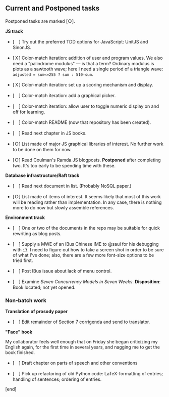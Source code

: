 ## Current and Postponed tasks

Postponed tasks are marked [Ｏ].

**JS track**

 * [　] Try out the preferred TDD options for JavaScript: UnitJS and SinonJS.
 * [Ｘ] Color-match iteration: addition of user and program values. We also need a "palindrome modulus" — is that a term? Ordinary modulus is plots as a sawtooth wave; here I need a single period of a triangle wave: `adjusted = sum<=255 ? sum : 510-sum`.
 * [Ｘ] Color-match iteration: set up a scoring mechanism and display.
 * [　] Color-match iteration: add a graphical picker.
 * [　] Color-match iteration: allow user to toggle numeric display on and off for learning.
 * [　] Color-match README (now that repository has been created).
 * [　] Read next chapter in JS books.


 * [Ｏ] List made of major JS graphical libraries of interest. No further work to be done on them for now.

 * [Ｏ] Read Coulman's Ramda.JS blogposts. **Postponed** after completing two. It's too early to be spending time with these.

**Database infrastructure/Raft track**

 * [　] Read next document in list. (Probably NoSQL paper.)

 * [Ｏ] List made of items of interest. It seems likely that most of this work will be reading rather than implementation. In any  case, there is nothing more to do now but slowly assemble references.

**Environment track**

 * [　] One or two of the documents in the repo may be suitable for quick rewriting as blog posts.

 * [　] Supply a MWE of an IBus Chinese IME to @saul for his debugging with `i3`. I need to figure out how to take a screen shot in order to be sure of what I've done; also, there are a few more font-size options to be tried first.

 * [　] Post IBus issue about lack of menu control.
 
 * [　] Examine *Seven Concurrency Models in Seven Weeks*. **Disposition**: Book located; not yet opened.

### Non-batch work

**Translation of prosody paper**

 * [　] Edit remainder of Section 7 corrigenda and send to translator.

**"Face" book**

My collaborator feels well enough that on Friday she began criticizing my English again, for the first time in several years, and nagging me to get the book finished.

 * [　] Draft chapter on parts of speech and other conventions

 * [　] Pick up refactoring of old Python code: LaTeX-formatting of entries; handling of sentences; ordering of entries.


[end]
